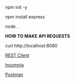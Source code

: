 npm init -y  

npm install express  

node .

**HOW TO MAKE API REQUESTS**  

curl http://localhost:8080  

[REST Client](https://marketplace.visualstudio.com/items?itemName=humao.rest-client)  

[Insomnia](https://insomnia.rest/)  

[Postman](https://www.postman.com/)  